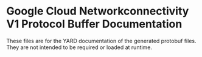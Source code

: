# Google Cloud Networkconnectivity V1 Protocol Buffer Documentation

These files are for the YARD documentation of the generated protobuf files.
They are not intended to be required or loaded at runtime.
